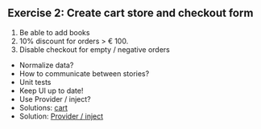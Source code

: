 ## Exercise 2: Create cart store and checkout form

1. Be able to add books
2. 10% discount for orders > € 100.
3. Disable checkout for empty / negative orders

* Normalize data?
* How to communicate between stories?
* Unit tests
* Keep UI up to date!
* Use Provider / inject?
* Solutions: [cart](https://github.com/mweststrate/react-mobx-shop/compare/1_fetch...2_cart)
* Solution: [Provider / inject](https://github.com/mweststrate/react-mobx-shop/compare/2_cart...3_inject)